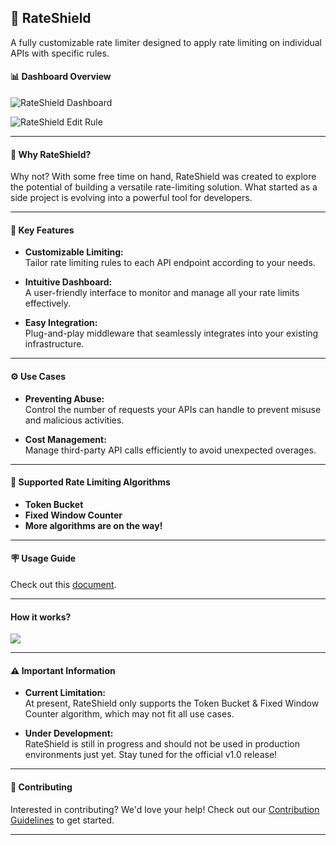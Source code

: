 ## 🚀 **RateShield**

A fully customizable rate limiter designed to apply rate limiting on individual APIs with specific rules.



#### 📊 **Dashboard Overview**

![RateShield Dashboard](https://raw.githubusercontent.com/x-sushant-x/Rate-Shield/main/assets/main.png)


![RateShield Edit Rule](https://raw.githubusercontent.com/x-sushant-x/Rate-Shield/main/assets/Edit%20Rule.png)

___

#### 🎯 **Why RateShield?**

Why not? With some free time on hand, RateShield was created to explore the potential of building a versatile rate-limiting solution. What started as a side project is evolving into a powerful tool for developers.

---

#### 🌟 **Key Features**

- **Customizable Limiting:** <br>
   Tailor rate limiting rules to each API endpoint according to your needs.
   
- **Intuitive Dashboard:** <br>
   A user-friendly interface to monitor and manage all your rate limits effectively.
   
- **Easy Integration:** <br>
   Plug-and-play middleware that seamlessly integrates into your existing infrastructure.

---

#### ⚙️ **Use Cases**

- **Preventing Abuse:**  
  Control the number of requests your APIs can handle to prevent misuse and malicious activities.
  
- **Cost Management:**  
  Manage third-party API calls efficiently to avoid unexpected overages.

---

#### 🚀 **Supported Rate Limiting Algorithms**

- **Token Bucket**
- **Fixed Window Counter**
- **More algorithms are on the way!**

---

#### 🪧 Usage Guide
  Check out this [document](https://github.com/x-sushant-x/Rate-Shield/tree/main/rate_shield/documentation).

---

#### How it works?
<img src="https://raw.githubusercontent.com/x-sushant-x/Rate-Shield/main/assets/architecture.png"></img>

---

#### ⚠️ **Important Information**

- **Current Limitation:**  
  At present, RateShield only supports the Token Bucket & Fixed Window Counter algorithm, which may not fit all use cases.
  
- **Under Development:**  
  RateShield is still in progress and should not be used in production environments just yet. Stay tuned for the official v1.0 release!


---

#### 🤝 **Contributing**

Interested in contributing? We'd love your help! Check out our [Contribution Guidelines](https://github.com/x-sushant-x/Rate-Shield/blob/main/CONTRIBUTION.md) to get started.

---
